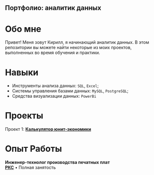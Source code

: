 ## Портфолио: аналитик данных
# Обо мне
Привет! Меня зовут Кирилл, я начинающий аналитик данных. В этом репозитории вы можете найти некоторые из моих проектов, выполненных во время обучения и практики.
# Навыки
* Инструменты анализа данных: `SQL`, `Excel`;
* Системы управления базами данных: `MySQL`, `PostgreSQL`;
* Средства визуализации данных: `PowerBi`
# Проекты
Проект 1:
[**Калькулятор юнит-экономики**]([https://github.com/SpirinKirill/Skills/blob/main/%D0%AE%D0%BD%D0%B8%D1%82-%D1%8D%D0%BA%D0%BE%D0%BD%D0%BE%D0%BC%D0%B8%D0%BA%D0%B0/%D0%9A%D0%B0%D0%BB%D1%8C%D0%BA%D1%83%D0%BB%D1%8F%D1%82%D0%BE%D1%80%20](https://github.com/SpirinKirill/Skills/blob/main/%D0%AE%D0%BD%D0%B8%D1%82-%D1%8D%D0%BA%D0%BE%D0%BD%D0%BE%D0%BC%D0%B8%D0%BA%D0%B0/%D0%9A%D0%B0%D0%BB%D1%8C%D0%BA%D1%83%D0%BB%D1%8F%D1%82%D0%BE%D1%80%20%D1%8E%D0%BD%D0%B8%D1%82-%D1%8D%D0%BA%D0%BE%D0%BD%D0%BE%D0%BC%D0%B8%D0%BA%D0%B8.xlsx))
# Опыт Работы 
**Инженер-технолог производства печатных плат**  
[**РКС**](https://russianspacesystems.ru/) • Полная занятость
